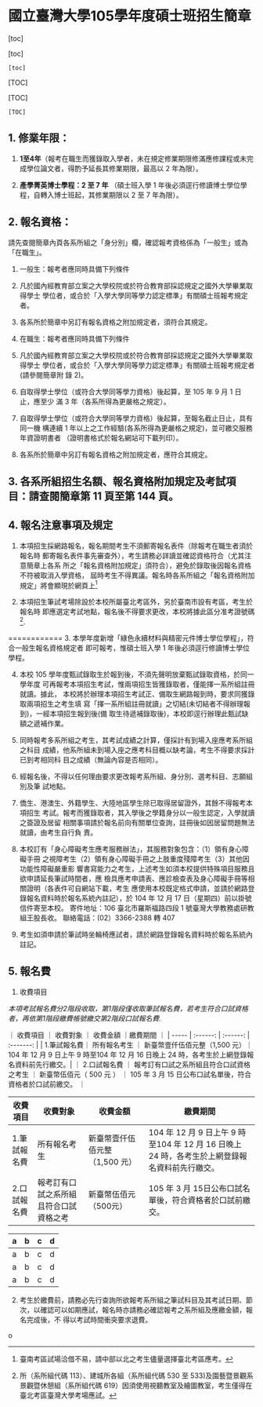 
# 國立臺灣大學105學年度碩士班招生簡章 

[toc]

 [toc]

	[toc]

[TOC]

 [TOC]

	[TOC]
## 1. 修業年限：

1.  **1至4年**（報考在職生而獲錄取入學者，未在規定修業期限修滿應修課程或未完成學位論文者，得酌予延長其修業期限，最高以 2 年為限）。

2.  **產學菁英博士學程：2 至 7 年** （碩士班入學 1 年後必須逕行修讀博士學位學程，自轉入博士班起，其修業期限以 2 至 7 年為限）。

## 2. 報名資格：
請先查閱簡章內頁各系所組之「身分別」欄，確認報考資格係為「一般生」或為「在職生」。 

1.  一般生：報考者應同時具備下列條件

 1. 凡於國內經教育部立案之大學校院或於符合教育部採認規定之國外大學畢業取得學士
學位者，或合於「入學大學同等學力認定標準」有關碩士班報考規定者。

 2. 各系所於簡章中另訂有報名資格之附加規定者，須符合其規定。 

2.  在職生：報考者應同時具備下列條件 

 1. 凡於國內經教育部立案之大學校院或於符合教育部採認規定之國外大學畢業取得學士
學位者，或合於「入學大學同等學力認定標準」有關碩士班報考規定者(請參閱簡章附
錄 2)。

 2. 自取得學士學位（或符合大學同等學力資格）後起算，至 105 年 9 月 1 日止，應至少
滿 3 年（各系所得為更嚴格之規定）。

 3. 自取得學士學位（或符合大學同等學力資格）後起算，至報名截止日止，具有同一機
構連續 1 年以上之工作經驗(各系所得為更嚴格之規定)，並可繳交服務年資證明書者
（證明書格式於報名網站可下載列印）。

 4. 各系所於簡章中另訂有報名資格之附加規定者，應符合其規定。

## 3. 各系所組招生名額、報名資格附加規定及考試項目：請查閱簡章第 11 頁至第 144 頁。

## 4. 報名注意事項及規定 

1. 本項招生採網路報名，報名期間考生不須郵寄報名表件（除報考在職生者須於報名時
郵寄報名表件事先審查外），考生請務必詳讀並確認資格符合（尤其注意簡章上各系
所之「報名資格附加規定」須符合），避免於錄取後因報名資格不符被取消入學資格，
屆時考生不得異議。報名時各系所組之「報名資格附加規定」將會顯現於網頁上[^1] 

2. 本項招生筆試考場除設於本校所屬臺北考區外，另於臺南市設有考區，考生於報名時
即應選定考試地點，報名後不得要求更改，本校將據此區分准考證號碼[^2]. 

[^1]: 臺南考區試場洽借不易，請中部以北之考生儘量選擇臺北考區應考。 

[^2]:所（系所組代碼 113）、建城所各組（系所組代碼 530 至 533)及園藝暨景觀系景觀暨休憩組（系所組代碼 619）因須使用視聽教室及繪圖教室，考生僅得在臺北考區臺灣大學考場應試。 

============
3.  本學年度新增「綠色永續材料與精密元件博士學位學程」，符合一般生報名資格規定者
即可報考，惟碩士班入學 1 年後必須逕行修讀博士學位學程。

4.  本校 105 學年度甄試錄取生於報到後，不須先聲明放棄甄試錄取資格，於同一學年度
可再報考本項招生考試，惟兩項招生皆獲錄取者，僅能擇一系所組註冊就讀。據此，
本校將於辦理本項招生考試正、備取生網路報到時，要求同獲錄取兩項招生之考生填
寫「擇一系所組註冊就讀」之切結(未切結者不得辦理報到)，一經本項招生報到後(備
取生待遞補錄取後)，本校即逕行辦理此甄試缺額之遞補作業。

5.  同時報考多系所組之考生，其考試成績之計算，僅採計有到場入座應考系所組之科目
成績，他系所組未到場入座之應考科目概以缺考論，考生不得要求採計已到考相同科
目之成績（無論內容是否相同）。

6.  經報名後，不得以任何理由要求更改報考系所組、身分別、選考科目、志願組別及筆
試地點。

7.  僑生、港澳生、外籍學生、大陸地區學生除已取得居留證外，其餘不得報考本項招生
考試。報考而獲錄取者，其入學後之學籍身分以一般生認定，入學就讀之簽證及居留
相關事項請於報名前向有關單位查詢，註冊後如因居留問題無法就讀，由考生自行負
責。
8.  本校訂有「身心障礙考生應考服務辦法」，其服務對象包含：（1）領有身心障礙手冊
之視障考生（2）領有身心障礙手冊之上肢重度殘障考生（3）其他因功能性障礙嚴重影
響書寫能力之考生，上述考生如須本校提供特殊項目服務且欲申請延長筆試時間者，應
檢具應考申請表、應診檢查表及身心障礙手冊等相關證明（各表件可自網站下載，考生
應使用本校既定格式申請，並請於網路登錄報名資料時於報名系統內註記），於 104
年 12 月 17 日（星期四）前以掛號信件寄至本校。
寄件地址：106 臺北市羅斯福路四段 1 號臺灣大學教務處研教組王股長收。
聯絡電話：(02）3366-2388 轉 407

9.  考生如須申請於筆試時坐輪椅應試者，請於網路登錄報名資料時於報名系統內註記。

## 5. 報名費
1. 收費項目 

*本項考試報名費分2階段收取，第1階段僅收取筆試報名費，若考生符合口試資格者，再依第1階段繳費帳號繳交第2階段口試報名費.*

｜ 收費項目 ｜ 收費對象 ｜ 收費金額  ｜繳費期間 ｜
| ----- | :------: | :------: | :-------: |
|  1.筆試報名費｜ 所有報名考生 ｜ 新臺幣壹仟伍佰元整（1,500 元）｜ 104 年 12 月 9 日上午 9 時至104 年 12 月 16 日晚上 24 時，各考生於上網登錄報名資料前先行繳交。| 
｜ 2.口試報名費 ｜ 報考訂有口試之系所組且符合口試資格之考生 ｜ 新臺幣伍佰元（ 500 元 ） ｜ 105 年 3 月 15 日公布口試名單後，符合資格者於口試前繳交。 ｜

| 收費項目 | 收費對象 | 收費金額 | 繳費期間 |
| --- | --- | --- | --- | 
| 1.筆試報名費 | 所有報名考生 | 新臺幣壹仟伍佰元整（1,500 元） | 104 年 12 月 9 日上午 9 時至104 年 12 月 16 日晚上 24 時，各考生於上網登錄報名資料前先行繳交。|
| 2.口試報名費 | 報考訂有口試之系所組且符合口試資格之考 | 新臺幣伍佰元（500元） | 105 年 3 月 15日公布口試名單後，符合資格者於口試前繳交。 |

| a | b | c | d |
| --- | ------  | --- | --- |
| a | b | c | d |
| a | b | c | d |
| a | b | c | d |

2.  考生於繳費前，請務必先行查詢所欲報考系所組之筆試科目及其考試日期、節次，以確認可以如期應試，報名時亦請務必確認報考之系所組及應繳金額，報名完成後，不
得以考試時間衝突要求退費。 






o

